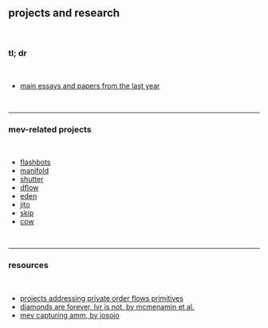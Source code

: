 ## projects and research

<br>

### tl; dr

<br>

* [main essays and papers from the last year](history.md)

<br>


---

### mev-related projects

<br>

* [flashbots](flashbots)
* [manifold](manifold)
* [shutter](shutter)
* [dflow](dflow)
* [eden](eden)
* [jito](jito)
* [skip](skip)
* [cow](cow_protocol)

<br>

---

### resources

<br>

* [projects addressing private order flows primitives](https://github.com/go-outside-labs/mev-toolkit/blob/main/MEV_searchers/private_order_flows/projects.md)
* [diamonds are forever, lvr is not, by mcmenamin et al.](https://arxiv.org/abs/2210.10601)
* [mev capturing amm, by josojo](https://ethresear.ch/t/mev-capturing-amm-mcamm/13336)
